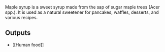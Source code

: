 Maple syrup is a sweet syrup made from the sap of sugar maple trees (Acer spp.). It is used as a natural sweetener for pancakes, waffles, desserts, and various recipes.

## Outputs
- [[Human food]]